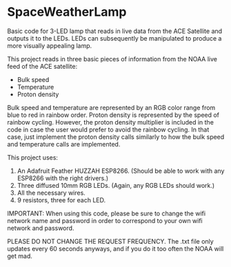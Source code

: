 # SpaceWeatherLamp
Basic code for 3-LED lamp that reads in live data from the ACE Satellite and outputs it to the LEDs. 
LEDs can subsequently be manipulated to produce a more visually appealing lamp.

This project reads in three basic pieces of information from the NOAA live feed of the ACE satellite:
- Bulk speed
- Temperature
- Proton density

Bulk speed and temperature are represented by an RGB color range from blue to red in rainbow order.
Proton density is represented by the speed of rainbow cycling. 
However, the proton density multiplier is included in the code in case the user would prefer to avoid the rainbow cycling. 
In that case, just implement the proton density calls similarly to how the bulk speed and temperature calls are implemented.

This project uses:
1. An Adafruit Feather HUZZAH ESP8266. (Should be able to work with any ESP8266 with the right drivers.)
2. Three diffused 10mm RGB LEDs. (Again, any RGB LEDs should work.)
3. All the necessary wires.
4. 9 resistors, three for each LED. 

IMPORTANT: When using this code, please be sure to change the wifi network name and password in order to correspond to your own wifi network and password. 

PLEASE DO NOT CHANGE THE REQUEST FREQUENCY. The .txt file only updates every 60 seconds anyways, and if you do it too often the NOAA will get mad. 

